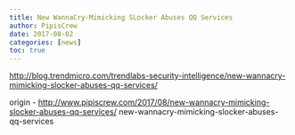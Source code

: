 ```yaml
---
title: New WannaCry-Mimicking SLocker Abuses QQ Services
author: PipisCrew
date: 2017-08-02
categories: [news]
toc: true
---
```


http://blog.trendmicro.com/trendlabs-security-intelligence/new-wannacry-mimicking-slocker-abuses-qq-services/

origin - http://www.pipiscrew.com/2017/08/new-wannacry-mimicking-slocker-abuses-qq-services/ new-wannacry-mimicking-slocker-abuses-qq-services